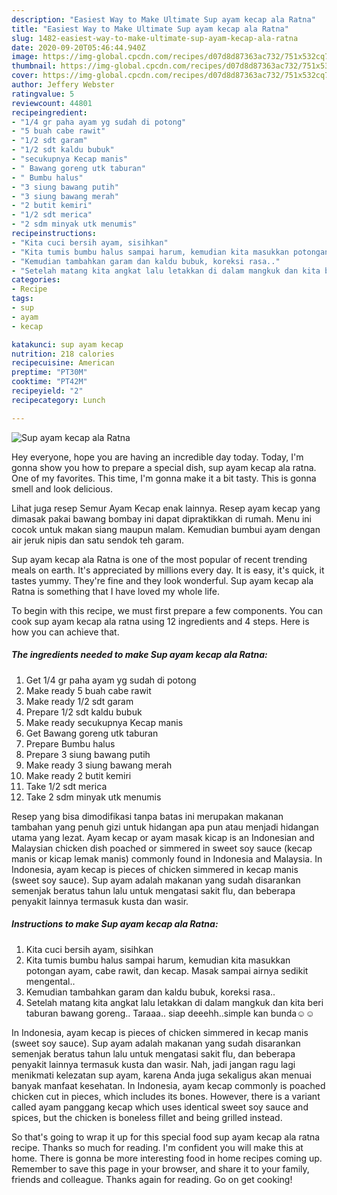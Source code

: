 ```yaml
---
description: "Easiest Way to Make Ultimate Sup ayam kecap ala Ratna"
title: "Easiest Way to Make Ultimate Sup ayam kecap ala Ratna"
slug: 1482-easiest-way-to-make-ultimate-sup-ayam-kecap-ala-ratna
date: 2020-09-20T05:46:44.940Z
image: https://img-global.cpcdn.com/recipes/d07d8d87363ac732/751x532cq70/sup-ayam-kecap-ala-ratna-foto-resep-utama.jpg
thumbnail: https://img-global.cpcdn.com/recipes/d07d8d87363ac732/751x532cq70/sup-ayam-kecap-ala-ratna-foto-resep-utama.jpg
cover: https://img-global.cpcdn.com/recipes/d07d8d87363ac732/751x532cq70/sup-ayam-kecap-ala-ratna-foto-resep-utama.jpg
author: Jeffery Webster
ratingvalue: 5
reviewcount: 44801
recipeingredient:
- "1/4 gr paha ayam yg sudah di potong"
- "5 buah cabe rawit"
- "1/2 sdt garam"
- "1/2 sdt kaldu bubuk"
- "secukupnya Kecap manis"
- " Bawang goreng utk taburan"
- " Bumbu halus"
- "3 siung bawang putih"
- "3 siung bawang merah"
- "2 butit kemiri"
- "1/2 sdt merica"
- "2 sdm minyak utk menumis"
recipeinstructions:
- "Kita cuci bersih ayam, sisihkan"
- "Kita tumis bumbu halus sampai harum, kemudian kita masukkan potongan ayam, cabe rawit, dan kecap. Masak sampai airnya sedikit mengental.."
- "Kemudian tambahkan garam dan kaldu bubuk, koreksi rasa.."
- "Setelah matang kita angkat lalu letakkan di dalam mangkuk dan kita beri taburan bawang goreng.. Taraaa.. siap deeehh..simple kan bunda☺☺"
categories:
- Recipe
tags:
- sup
- ayam
- kecap

katakunci: sup ayam kecap 
nutrition: 218 calories
recipecuisine: American
preptime: "PT30M"
cooktime: "PT42M"
recipeyield: "2"
recipecategory: Lunch

---
```



![Sup ayam kecap ala Ratna](https://img-global.cpcdn.com/recipes/d07d8d87363ac732/751x532cq70/sup-ayam-kecap-ala-ratna-foto-resep-utama.jpg)

Hey everyone, hope you are having an incredible day today. Today, I'm gonna show you how to prepare a special dish, sup ayam kecap ala ratna. One of my favorites. This time, I'm gonna make it a bit tasty. This is gonna smell and look delicious.

Lihat juga resep Semur Ayam Kecap enak lainnya. Resep ayam kecap yang dimasak pakai bawang bombay ini dapat dipraktikkan di rumah. Menu ini cocok untuk makan siang maupun malam. Kemudian bumbui ayam dengan air jeruk nipis dan satu sendok teh garam.

Sup ayam kecap ala Ratna is one of the most popular of recent trending meals on earth. It's appreciated by millions every day. It is easy, it's quick, it tastes yummy. They're fine and they look wonderful. Sup ayam kecap ala Ratna is something that I have loved my whole life.


To begin with this recipe, we must first prepare a few components. You can cook sup ayam kecap ala ratna using 12 ingredients and 4 steps. Here is how you can achieve that.

<!--inarticleads1-->

##### The ingredients needed to make Sup ayam kecap ala Ratna:

1. Get 1/4 gr paha ayam yg sudah di potong
1. Make ready 5 buah cabe rawit
1. Make ready 1/2 sdt garam
1. Prepare 1/2 sdt kaldu bubuk
1. Make ready secukupnya Kecap manis
1. Get  Bawang goreng utk taburan
1. Prepare  Bumbu halus
1. Prepare 3 siung bawang putih
1. Make ready 3 siung bawang merah
1. Make ready 2 butit kemiri
1. Take 1/2 sdt merica
1. Take 2 sdm minyak utk menumis


Resep yang bisa dimodifikasi tanpa batas ini merupakan makanan tambahan yang penuh gizi untuk hidangan apa pun atau menjadi hidangan utama yang lezat. Ayam kecap or ayam masak kicap is an Indonesian and Malaysian chicken dish poached or simmered in sweet soy sauce (kecap manis or kicap lemak manis) commonly found in Indonesia and Malaysia. In Indonesia, ayam kecap is pieces of chicken simmered in kecap manis (sweet soy sauce). Sup ayam adalah makanan yang sudah disarankan semenjak beratus tahun lalu untuk mengatasi sakit flu, dan beberapa penyakit lainnya termasuk kusta dan wasir. 

<!--inarticleads2-->

##### Instructions to make Sup ayam kecap ala Ratna:

1. Kita cuci bersih ayam, sisihkan
1. Kita tumis bumbu halus sampai harum, kemudian kita masukkan potongan ayam, cabe rawit, dan kecap. Masak sampai airnya sedikit mengental..
1. Kemudian tambahkan garam dan kaldu bubuk, koreksi rasa..
1. Setelah matang kita angkat lalu letakkan di dalam mangkuk dan kita beri taburan bawang goreng.. Taraaa.. siap deeehh..simple kan bunda☺☺


In Indonesia, ayam kecap is pieces of chicken simmered in kecap manis (sweet soy sauce). Sup ayam adalah makanan yang sudah disarankan semenjak beratus tahun lalu untuk mengatasi sakit flu, dan beberapa penyakit lainnya termasuk kusta dan wasir. Nah, jadi jangan ragu lagi menikmati kelezatan sup ayam, karena Anda juga sekaligus akan menuai banyak manfaat kesehatan. In Indonesia, ayam kecap commonly is poached chicken cut in pieces, which includes its bones. However, there is a variant called ayam panggang kecap which uses identical sweet soy sauce and spices, but the chicken is boneless fillet and being grilled instead. 

So that's going to wrap it up for this special food sup ayam kecap ala ratna recipe. Thanks so much for reading. I'm confident you will make this at home. There is gonna be more interesting food in home recipes coming up. Remember to save this page in your browser, and share it to your family, friends and colleague. Thanks again for reading. Go on get cooking!
